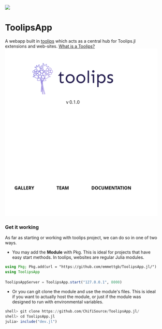<img src = "https://github.com/emmettgb/ToolipsApp.jl/blob/main/public/logo.jpg"></img>
# ToolipsApp
A webapp built in [toolips](https://ChifiSource/Toolips.jl) which acts as a central hub for Toolips.jl extensions and web-sites.
[What is a Toolips?](https://github.com/ChifiSource/Toolips.jl)
<img src = https://github.com/ChifiSource/ToolipsApp.jl/blob/ToolipsApp-2/public/Screenshot%20from%202022-06-12%2009-46-47.png href = "https://toolips.app"></img>
### Get it working
As far as starting or working with toolips project, we can do so in one of two ways.
- You may add the **Module** with Pkg. This is ideal for projects that have easy start methods. In toolips, websites are regular Julia modules.
```julia
using Pkg; Pkg.add(url = "https://github.com/emmettgb/ToolipsApp.jl/")
using ToolipsApp

ToolipsAppServer = ToolipsApp.start("127.0.0.1", 8000)
```
- Or you can git clone the module and use the module's files. This is ideal if you want to actually host the module, or just if the module was designed to run with environmental variables.

```julia
shell> git clone https://github.com/ChifiSource/ToolipsApp.jl/
shell> cd ToolipsApp.jl
julia> include("dev.jl")
```

